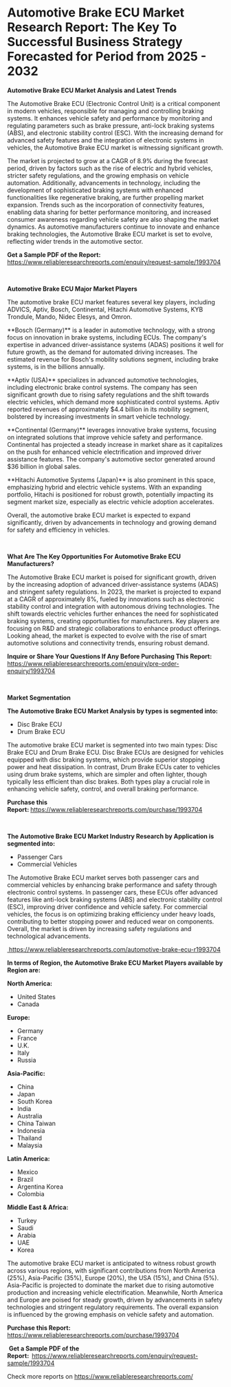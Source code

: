 <p><h1>Automotive Brake ECU Market Research Report: The Key To Successful Business Strategy Forecasted for Period from 2025 - 2032</h1></p><p><strong>Automotive Brake ECU Market Analysis and Latest Trends</strong></p>
<p><p>The Automotive Brake ECU (Electronic Control Unit) is a critical component in modern vehicles, responsible for managing and controlling braking systems. It enhances vehicle safety and performance by monitoring and regulating parameters such as brake pressure, anti-lock braking systems (ABS), and electronic stability control (ESC). With the increasing demand for advanced safety features and the integration of electronic systems in vehicles, the Automotive Brake ECU market is witnessing significant growth.</p><p>The market is projected to grow at a CAGR of 8.9% during the forecast period, driven by factors such as the rise of electric and hybrid vehicles, stricter safety regulations, and the growing emphasis on vehicle automation. Additionally, advancements in technology, including the development of sophisticated braking systems with enhanced functionalities like regenerative braking, are further propelling market expansion. Trends such as the incorporation of connectivity features, enabling data sharing for better performance monitoring, and increased consumer awareness regarding vehicle safety are also shaping the market dynamics. As automotive manufacturers continue to innovate and enhance braking technologies, the Automotive Brake ECU market is set to evolve, reflecting wider trends in the automotive sector.</p></p>
<p><strong>Get a Sample PDF of the Report:&nbsp;</strong> <a href="https://www.reliableresearchreports.com/enquiry/request-sample/1993704?utm_campaign=1581&utm_medium=2&utm_source=Github&utm_content=ia&utm_term=15012025&utm_id=automotive-brake-ecu">https://www.reliableresearchreports.com/enquiry/request-sample/1993704</a></p>
<p>&nbsp;</p>
<p><strong>Automotive Brake ECU Major Market Players</strong></p>
<p><p>The automotive brake ECU market features several key players, including ADVICS, Aptiv, Bosch, Continental, Hitachi Automotive Systems, KYB Trondule, Mando, Nidec Elesys, and Omron. </p><p>**Bosch (Germany)** is a leader in automotive technology, with a strong focus on innovation in brake systems, including ECUs. The company's expertise in advanced driver-assistance systems (ADAS) positions it well for future growth, as the demand for automated driving increases. The estimated revenue for Bosch's mobility solutions segment, including brake systems, is in the billions annually.</p><p>**Aptiv (USA)** specializes in advanced automotive technologies, including electronic brake control systems. The company has seen significant growth due to rising safety regulations and the shift towards electric vehicles, which demand more sophisticated control systems. Aptiv reported revenues of approximately $4.4 billion in its mobility segment, bolstered by increasing investments in smart vehicle technology.</p><p>**Continental (Germany)** leverages innovative brake systems, focusing on integrated solutions that improve vehicle safety and performance. Continental has projected a steady increase in market share as it capitalizes on the push for enhanced vehicle electrification and improved driver assistance features. The company's automotive sector generated around $36 billion in global sales.</p><p>**Hitachi Automotive Systems (Japan)** is also prominent in this space, emphasizing hybrid and electric vehicle systems. With an expanding portfolio, Hitachi is positioned for robust growth, potentially impacting its segment market size, especially as electric vehicle adoption accelerates.</p><p>Overall, the automotive brake ECU market is expected to expand significantly, driven by advancements in technology and growing demand for safety and efficiency in vehicles.</p></p>
<p>&nbsp;</p>
<p><strong>What Are The Key Opportunities For Automotive Brake ECU Manufacturers?</strong></p>
<p><p>The Automotive Brake ECU market is poised for significant growth, driven by the increasing adoption of advanced driver-assistance systems (ADAS) and stringent safety regulations. In 2023, the market is projected to expand at a CAGR of approximately 8%, fueled by innovations such as electronic stability control and integration with autonomous driving technologies. The shift towards electric vehicles further enhances the need for sophisticated braking systems, creating opportunities for manufacturers. Key players are focusing on R&D and strategic collaborations to enhance product offerings. Looking ahead, the market is expected to evolve with the rise of smart automotive solutions and connectivity trends, ensuring robust demand.</p></p>
<p><strong>Inquire or Share Your Questions If Any Before Purchasing This Report:</strong> <a href="https://www.reliableresearchreports.com/enquiry/pre-order-enquiry/1993704?utm_campaign=1581&utm_medium=2&utm_source=Github&utm_content=ia&utm_term=15012025&utm_id=automotive-brake-ecu">https://www.reliableresearchreports.com/enquiry/pre-order-enquiry/1993704</a></p>
<p>&nbsp;</p>
<p><strong>Market Segmentation</strong></p>
<p><strong>The Automotive Brake ECU Market Analysis by types is segmented into:</strong></p>
<p><ul><li>Disc Brake ECU</li><li>Drum Brake ECU</li></ul></p>
<p><p>The automotive brake ECU market is segmented into two main types: Disc Brake ECU and Drum Brake ECU. Disc Brake ECUs are designed for vehicles equipped with disc braking systems, which provide superior stopping power and heat dissipation. In contrast, Drum Brake ECUs cater to vehicles using drum brake systems, which are simpler and often lighter, though typically less efficient than disc brakes. Both types play a crucial role in enhancing vehicle safety, control, and overall braking performance.</p></p>
<p><strong>Purchase this Report:&nbsp;</strong><a href="https://www.reliableresearchreports.com/purchase/1993704?utm_campaign=1581&utm_medium=2&utm_source=Github&utm_content=ia&utm_term=15012025&utm_id=automotive-brake-ecu">https://www.reliableresearchreports.com/purchase/1993704</a></p>
<p>&nbsp;</p>
<p><strong>The Automotive Brake ECU Market Industry Research by Application is segmented into:</strong></p>
<p><ul><li>Passenger Cars</li><li>Commercial Vehicles</li></ul></p>
<p><p>The Automotive Brake ECU market serves both passenger cars and commercial vehicles by enhancing brake performance and safety through electronic control systems. In passenger cars, these ECUs offer advanced features like anti-lock braking systems (ABS) and electronic stability control (ESC), improving driver confidence and vehicle safety. For commercial vehicles, the focus is on optimizing braking efficiency under heavy loads, contributing to better stopping power and reduced wear on components. Overall, the market is driven by increasing safety regulations and technological advancements.</p></p>
<p><a href="https://www.reliableresearchreports.com/automotive-brake-ecu-r1993704?utm_campaign=1581&utm_medium=2&utm_source=Github&utm_content=ia&utm_term=15012025&utm_id=automotive-brake-ecu">&nbsp;https://www.reliableresearchreports.com/automotive-brake-ecu-r1993704</a></p>
<p><strong>In terms of Region, the Automotive Brake ECU Market Players available by Region are:</strong></p>
<p>
    <p> <strong> North America: </strong>
        <ul>
            <li>United States</li>
            <li>Canada</li>
        </ul>
        </p> 
    <p> <strong> Europe: </strong>
        <ul>
            <li>Germany</li>
            <li>France</li>
            <li>U.K.</li>
            <li>Italy</li>
            <li>Russia</li>
        </ul>
        </p> 
    <p> <strong> Asia-Pacific: </strong>
        <ul>
            <li>China</li>
            <li>Japan</li>
            <li>South Korea</li>
            <li>India</li>
            <li>Australia</li>
            <li>China Taiwan</li>
            <li>Indonesia</li>
            <li>Thailand</li>
            <li>Malaysia</li>
        </ul>
        </p> 
    <p> <strong> Latin America: </strong>
        <ul>
            <li>Mexico</li>
            <li>Brazil</li>
            <li>Argentina Korea</li>
            <li>Colombia</li>
        </ul>
        </p> 
    <p> <strong> Middle East & Africa: </strong>
        <ul>
            <li>Turkey</li>
            <li>Saudi</li>
            <li>Arabia</li>
            <li>UAE</li>
            <li>Korea</li>
        </ul>
    </p>
    </p>
<p><p>The automotive brake ECU market is anticipated to witness robust growth across various regions, with significant contributions from North America (25%), Asia-Pacific (35%), Europe (20%), the USA (15%), and China (5%). Asia-Pacific is projected to dominate the market due to rising automotive production and increasing vehicle electrification. Meanwhile, North America and Europe are poised for steady growth, driven by advancements in safety technologies and stringent regulatory requirements. The overall expansion is influenced by the growing emphasis on vehicle safety and automation.</p></p>
<p><strong>Purchase this Report: </strong><a href="https://www.reliableresearchreports.com/purchase/1993704?utm_campaign=1581&utm_medium=2&utm_source=Github&utm_content=ia&utm_term=15012025&utm_id=automotive-brake-ecu">https://www.reliableresearchreports.com/purchase/1993704</a></p>
<p>&nbsp;<strong>Get a Sample PDF of the Report:&nbsp;&nbsp;</strong><a href="https://www.reliableresearchreports.com/enquiry/request-sample/1993704?utm_campaign=1581&utm_medium=2&utm_source=Github&utm_content=ia&utm_term=15012025&utm_id=automotive-brake-ecu">https://www.reliableresearchreports.com/enquiry/request-sample/1993704</a></p>
<p><strong></strong></p>
<p>Check more reports on <a href="https://www.reliableresearchreports.com/?utm_campaign=1581&utm_medium=2&utm_source=Github&utm_content=ia&utm_term=15012025&utm_id=automotive-brake-ecu">https://www.reliableresearchreports.com/</a></p>